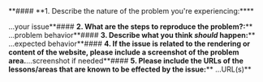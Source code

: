 <!--
Thanks for your interest in The Odin Project. As a courtesy to our maintainers please do a search in our issues to make sure this is not a duplicate of an existing issue. In order to get issues addressed in a reasonable amount of time, we request that you include a baseline of information about the issue you're experiencing and how to reproduce it. Please provide the following:****-->**#### **1. Describe the nature of the problem you're experiencing:****
...your issue**#### **2. What are the steps to reproduce the problem?:****
...problem behavior**#### **3. Describe what you think *should* happen:****
...expected behavior**#### **4. If the issue is related to the rendering or content of the website, please include a screenshot of the problem area.**...screenshot if needed**#### **5. Please include the URLs of the lessons/areas that are known to be effected by the issue:****
...URL(s)**
